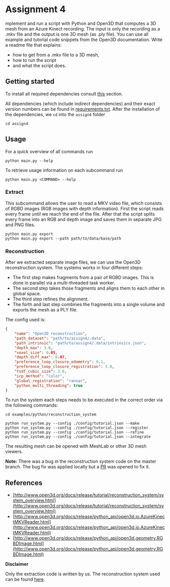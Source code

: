 # Assignment 4

mplement and run a script with Python and Open3D that computes a 3D mesh from an Azure Kinect recording. The input is
only the recording as a .mkv file and the output is one 3D mesh (as .ply file). You can use all example and tutorial
code snippets from the Open3D documentation. Write a readme file that explains:

- how to get from a .mkv file to a 3D mesh,
- how to run the script
- and what the script does.

## Getting started

To install all required dependencies consult [this](../README.md#setup) section.

All dependencies (which include indirect dependencies) and their exact version numbers can be found in
[requirements.txt](../requirements.txt). After the installation of the dependencies, we `cd` into the `assign4` folder

```shell
cd assign4
```

## Usage

For a quick overview of all commands run

```shell
python main.py --help
```

To retrieve usage information on each subcommand run

```shell
python main.py <COMMAND> --help
```

### Extract

This subcommand allows the user to read a MKV video file, which consists of RGBD images (RGB images with depth
information). First the script reads every frame until we reach the end of the file. After that the script splits every
frame into an RGB and depth image and saves them in separate JPG and PNG files.

```shell
python main.py export
python main.py export --path path/to/data/base/path
```

### Reconstruction

After we extracted separate image files, we can use the Open3D reconstruction system. The systems works in four
different steps:

- The first step makes fragments from a pair of RGBD images. This is done in parallel via a multi-threaded task worker.
- The second step takes those fragments and aligns them to each other in global space.
- The third step refines the alignment.
- The forth and last step combines the fragments into a single volume and exports the mesh as a PLY file.

The config used is:

```json
{
    "name": "Open3D reconstruction",
    "path_dataset": "path/to/assign4/.data",
    "path_intrinsic": "path/to/assign4/.data/intrinsics.json",
    "depth_max": 3.0,
    "voxel_size": 0.05,
    "depth_diff_max": 0.07,
    "preference_loop_closure_odometry": 0.1,
    "preference_loop_closure_registration": 5.0,
    "tsdf_cubic_size": 3.0,
    "icp_method": "color",
    "global_registration": "ransac",
    "python_multi_threading": true
}
```

To run the system each steps needs to be executed in the correct order via the following commands:

```shell
cd examples/python/reconstruction_system

python run_system.py --config ./config/tutorial.json --make
python run_system.py --config ./config/tutorial.json --register
python run_system.py --config ./config/tutorial.json --refine
python run_system.py --config ./config/tutorial.json --integrate
```

The resulting mesh can be opened with MeshLab or other 3D mesh viewers.

**Note:** There was a bug in the reconstruction system code on the master branch. The bug fix was applied locally but
a [PR](5219) was opened to fix it.

## References

- [http://www.open3d.org/docs/release/tutorial/reconstruction_system/system_overview.html](http://www.open3d.org/docs/release/tutorial/reconstruction_system/system_overview.html)
- [http://www.open3d.org/docs/release/python_api/open3d.io.AzureKinectMKVReader.html](http://www.open3d.org/docs/release/python_api/open3d.io.AzureKinectMKVReader.html)
- [http://www.open3d.org/docs/release/python_api/open3d.geometry.RGBDImage.html](http://www.open3d.org/docs/release/python_api/open3d.geometry.RGBDImage.html)

**Disclaimer**

Only the extraction code is written by us. The reconstruction system used can be found
[here](https://github.com/isl-org/Open3D/tree/master/examples/python/reconstruction_system).